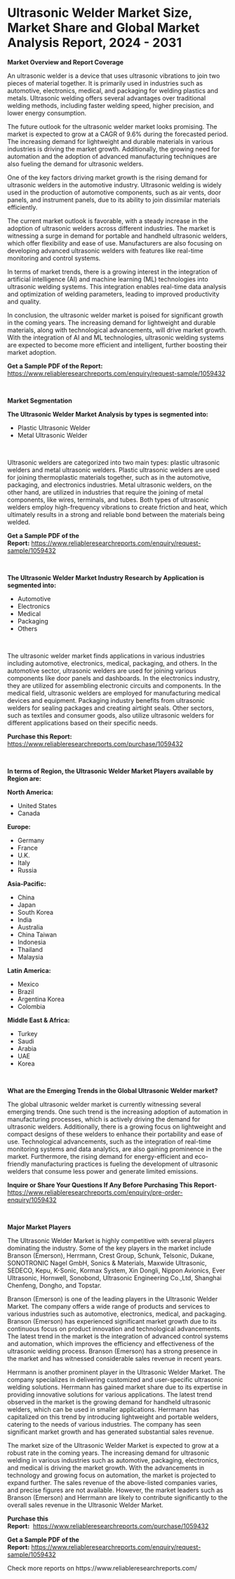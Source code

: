 <p><h1>Ultrasonic Welder Market Size, Market Share and Global Market Analysis Report, 2024 - 2031</h1></p><p><strong>Market Overview and Report Coverage</strong></p>
<p><p>An ultrasonic welder is a device that uses ultrasonic vibrations to join two pieces of material together. It is primarily used in industries such as automotive, electronics, medical, and packaging for welding plastics and metals. Ultrasonic welding offers several advantages over traditional welding methods, including faster welding speed, higher precision, and lower energy consumption.</p><p>The future outlook for the ultrasonic welder market looks promising. The market is expected to grow at a CAGR of 9.6% during the forecasted period. The increasing demand for lightweight and durable materials in various industries is driving the market growth. Additionally, the growing need for automation and the adoption of advanced manufacturing techniques are also fueling the demand for ultrasonic welders.</p><p>One of the key factors driving market growth is the rising demand for ultrasonic welders in the automotive industry. Ultrasonic welding is widely used in the production of automotive components, such as air vents, door panels, and instrument panels, due to its ability to join dissimilar materials efficiently.</p><p>The current market outlook is favorable, with a steady increase in the adoption of ultrasonic welders across different industries. The market is witnessing a surge in demand for portable and handheld ultrasonic welders, which offer flexibility and ease of use. Manufacturers are also focusing on developing advanced ultrasonic welders with features like real-time monitoring and control systems.</p><p>In terms of market trends, there is a growing interest in the integration of artificial intelligence (AI) and machine learning (ML) technologies into ultrasonic welding systems. This integration enables real-time data analysis and optimization of welding parameters, leading to improved productivity and quality.</p><p>In conclusion, the ultrasonic welder market is poised for significant growth in the coming years. The increasing demand for lightweight and durable materials, along with technological advancements, will drive market growth. With the integration of AI and ML technologies, ultrasonic welding systems are expected to become more efficient and intelligent, further boosting their market adoption.</p></p>
<p><strong>Get a Sample PDF of the Report:</strong> <a href="https://www.reliableresearchreports.com/enquiry/request-sample/1059432">https://www.reliableresearchreports.com/enquiry/request-sample/1059432</a></p>
<p>&nbsp;</p>
<p><strong>Market Segmentation</strong></p>
<p><strong>The Ultrasonic Welder Market Analysis by types is segmented into:</strong></p>
<p><ul><li>Plastic Ultrasonic Welder</li><li>Metal Ultrasonic Welder</li></ul></p>
<p>&nbsp;</p>
<p><p>Ultrasonic welders are categorized into two main types: plastic ultrasonic welders and metal ultrasonic welders. Plastic ultrasonic welders are used for joining thermoplastic materials together, such as in the automotive, packaging, and electronics industries. Metal ultrasonic welders, on the other hand, are utilized in industries that require the joining of metal components, like wires, terminals, and tubes. Both types of ultrasonic welders employ high-frequency vibrations to create friction and heat, which ultimately results in a strong and reliable bond between the materials being welded.</p></p>
<p><strong>Get a Sample PDF of the Report:</strong>&nbsp;<a href="https://www.reliableresearchreports.com/enquiry/request-sample/1059432">https://www.reliableresearchreports.com/enquiry/request-sample/1059432</a></p>
<p>&nbsp;</p>
<p><strong>The Ultrasonic Welder Market Industry Research by Application is segmented into:</strong></p>
<p><ul><li>Automotive</li><li>Electronics</li><li>Medical</li><li>Packaging</li><li>Others</li></ul></p>
<p>&nbsp;</p>
<p><p>The ultrasonic welder market finds applications in various industries including automotive, electronics, medical, packaging, and others. In the automotive sector, ultrasonic welders are used for joining various components like door panels and dashboards. In the electronics industry, they are utilized for assembling electronic circuits and components. In the medical field, ultrasonic welders are employed for manufacturing medical devices and equipment. Packaging industry benefits from ultrasonic welders for sealing packages and creating airtight seals. Other sectors, such as textiles and consumer goods, also utilize ultrasonic welders for different applications based on their specific needs.</p></p>
<p><strong>Purchase this Report:</strong>&nbsp; <a href="https://www.reliableresearchreports.com/purchase/1059432">https://www.reliableresearchreports.com/purchase/1059432</a></p>
<p>&nbsp;</p>
<p><strong>In terms of Region, the Ultrasonic Welder Market Players available by Region are:</strong></p>
<p>
    <p> <strong> North America: </strong>
        <ul>
            <li>United States</li>
            <li>Canada</li>
        </ul>
        </p> 
    <p> <strong> Europe: </strong>
        <ul>
            <li>Germany</li>
            <li>France</li>
            <li>U.K.</li>
            <li>Italy</li>
            <li>Russia</li>
        </ul>
        </p> 
    <p> <strong> Asia-Pacific: </strong>
        <ul>
            <li>China</li>
            <li>Japan</li>
            <li>South Korea</li>
            <li>India</li>
            <li>Australia</li>
            <li>China Taiwan</li>
            <li>Indonesia</li>
            <li>Thailand</li>
            <li>Malaysia</li>
        </ul>
        </p> 
    <p> <strong> Latin America: </strong>
        <ul>
            <li>Mexico</li>
            <li>Brazil</li>
            <li>Argentina Korea</li>
            <li>Colombia</li>
        </ul>
        </p> 
    <p> <strong> Middle East & Africa: </strong>
        <ul>
            <li>Turkey</li>
            <li>Saudi</li>
            <li>Arabia</li>
            <li>UAE</li>
            <li>Korea</li>
        </ul>
    </p>
    </p>
<p>&nbsp;</p>
<p><strong>What are the Emerging Trends in the Global Ultrasonic Welder market?</strong></p>
<p><p>The global ultrasonic welder market is currently witnessing several emerging trends. One such trend is the increasing adoption of automation in manufacturing processes, which is actively driving the demand for ultrasonic welders. Additionally, there is a growing focus on lightweight and compact designs of these welders to enhance their portability and ease of use. Technological advancements, such as the integration of real-time monitoring systems and data analytics, are also gaining prominence in the market. Furthermore, the rising demand for energy-efficient and eco-friendly manufacturing practices is fueling the development of ultrasonic welders that consume less power and generate limited emissions.</p></p>
<p><strong>Inquire or Share Your Questions If Any Before Purchasing This Report</strong>- <a href="https://www.reliableresearchreports.com/enquiry/pre-order-enquiry/1059432">https://www.reliableresearchreports.com/enquiry/pre-order-enquiry/1059432</a></p>
<p>&nbsp;</p>
<p><strong>Major Market Players</strong></p>
<p><p>The Ultrasonic Welder Market is highly competitive with several players dominating the industry. Some of the key players in the market include Branson (Emerson), Herrmann, Crest Group, Schunk, Telsonic, Dukane, SONOTRONIC Nagel GmbH, Sonics & Materials, Maxwide Ultrasonic, SEDECO, Kepu, K-Sonic, Kormax System, Xin Dongli, Nippon Avionics, Ever Ultrasonic, Hornwell, Sonobond, Ultrasonic Engineering Co.,Ltd, Shanghai Chenfeng, Dongho, and Topstar.</p><p>Branson (Emerson) is one of the leading players in the Ultrasonic Welder Market. The company offers a wide range of products and services to various industries such as automotive, electronics, medical, and packaging. Branson (Emerson) has experienced significant market growth due to its continuous focus on product innovation and technological advancements. The latest trend in the market is the integration of advanced control systems and automation, which improves the efficiency and effectiveness of the ultrasonic welding process. Branson (Emerson) has a strong presence in the market and has witnessed considerable sales revenue in recent years.</p><p>Herrmann is another prominent player in the Ultrasonic Welder Market. The company specializes in delivering customized and user-specific ultrasonic welding solutions. Herrmann has gained market share due to its expertise in providing innovative solutions for various applications. The latest trend observed in the market is the growing demand for handheld ultrasonic welders, which can be used in smaller applications. Herrmann has capitalized on this trend by introducing lightweight and portable welders, catering to the needs of various industries. The company has seen significant market growth and has generated substantial sales revenue.</p><p>The market size of the Ultrasonic Welder Market is expected to grow at a robust rate in the coming years. The increasing demand for ultrasonic welding in various industries such as automotive, packaging, electronics, and medical is driving the market growth. With the advancements in technology and growing focus on automation, the market is projected to expand further. The sales revenue of the above-listed companies varies, and precise figures are not available. However, the market leaders such as Branson (Emerson) and Herrmann are likely to contribute significantly to the overall sales revenue in the Ultrasonic Welder Market.</p></p>
<p><strong>Purchase this Report:</strong>&nbsp;&nbsp;<a href="https://www.reliableresearchreports.com/purchase/1059432">https://www.reliableresearchreports.com/purchase/1059432</a></p>
<p></p>
<p><strong>Get a Sample PDF of the Report:</strong>&nbsp;<a href="https://www.reliableresearchreports.com/enquiry/request-sample/1059432">https://www.reliableresearchreports.com/enquiry/request-sample/1059432</a></p>
<p>Check more reports on https://www.reliableresearchreports.com/</p>